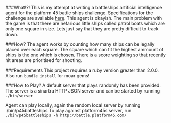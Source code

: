 ###What!?!
This is my attempt at writing a battleships artificial intelligence agent for the platform 45 battle ships challenge. 
Specifications for the challenge are available [here](http://battle.platform45.com/).
This agent is okayish. The main problem with the game is that there are nefarious little ships called patrol boats which
are only one square in size. Lets just say that they are pretty difficult to track down.

###How?
The agent works by counting how many ships can be legally placed over each square. The square which can fit the highest
ammount of ships is the one which is chosen. There is a score weighting so that recently hit areas are prioritised for
shooting.

###Requirements
This project requires a ruby version greater than 2.0.0.
Also run ```bundle install``` for moar gems!

###How to Play?
A default server that plays randomly has been provided.
The server is a sinartra HTTP JSON server and can be started by running ```./bin/server```

Agent can play locally, again the random local server by running ./bin/p45battleships
To play against platform45s server, run ```./bin/p45battleships -h http://battle.platform45.com/```
